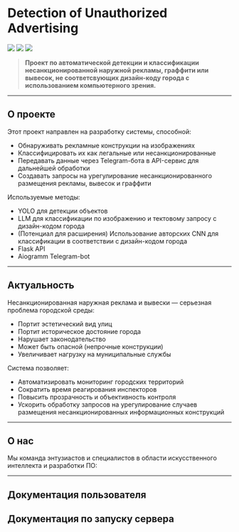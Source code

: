 # Detection of Unauthorized Advertising
![](https://img.shields.io/badge/Made_by-Рекламщики-green) ![](https://img.shields.io/badge/Sponsored_by-НКЭиВТ-blue) ![](https://img.shields.io/badge/Employeer-sitronics-purple) 
> **Проект по автоматической детекции и классификации несанкционированной наружной рекламы, граффити или вывесок, не соответсвующих дизайн-коду города с использованием компьютерного зрения.**

---

## О проекте

Этот проект направлен на разработку системы, способной:
- Обнаруживать рекламные конструкции на изображениях
- Классифицировать их как легальные или несанкционированные
- Передавать данные через Telegram-бота в API-сервис для дальнейшей обработки
- Создавать запросы на урегулирование несанкционированного размещения рекламы, вывесок и граффити

Используемые методы: 
- YOLO для детекции объектов
- LLM для классификации по изображению и тектовому запросу с дизайн-кодом города
- (Потенциал для расширения) Использование авторских CNN для классификации в соответствии с дизайн-кодом города
- Flask API
- Aiogramm Telegram-bot

---

## Актуальность

Несанкционированная наружная реклама и вывески — серьезная проблема городской среды:
- Портит эстетический вид улиц
- Портит историческое достояние города
- Нарушает законодательство
- Может быть опасной (непрочные конструкции)
- Увеличивает нагрузку на муниципальные службы

Система позволяет:
- Автоматизировать мониторинг городских территорий
- Сократить время реагирования инспекторов
- Повысить прозрачность и объективность контроля
- Ускорить обработку запросов на урегулирование случаев размещения несанкционированных информационных конструкций

---

## О нас
Мы команда энтузиастов и специалистов в области искусственного интеллекта и разработки ПО:


---

## Документация пользователя



## Документация по запуску сервера
